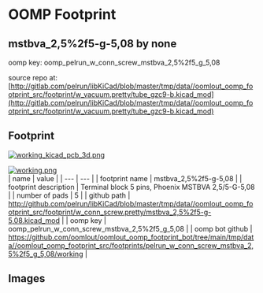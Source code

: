 # OOMP Footprint  
## mstbva_2,5%2f5-g-5,08  by none  
  
oomp key: oomp_pelrun_w_conn_screw_mstbva_2,5%2f5_g_5,08  
  
source repo at: [http://gitlab.com/pelrun/libKiCad/blob/master/tmp/data//oomlout_oomp_footprint_src/footprint/w_vacuum.pretty/tube_gzc9-b.kicad_mod](http://gitlab.com/pelrun/libKiCad/blob/master/tmp/data//oomlout_oomp_footprint_src/footprint/w_vacuum.pretty/tube_gzc9-b.kicad_mod)  
## Footprint  
  
[![working_kicad_pcb_3d.png](working_kicad_pcb_3d_600.png)](working_kicad_pcb_3d.png)  
  
[![working.png](working_600.png)](working.png)  
| name | value | 
| --- | --- | 
| footprint name | mstbva_2,5%2f5-g-5,08 | 
| footprint description | Terminal block 5 pins, Phoenix MSTBVA 2,5/5-G-5,08 | 
| number of pads | 5 | 
| github path | http://github.com/pelrun/libKiCad/blob/master/tmp/data//oomlout_oomp_footprint_src/footprint/w_conn_screw.pretty/mstbva_2,5%2f5-g-5,08.kicad_mod | 
| oomp key | oomp_pelrun_w_conn_screw_mstbva_2,5%2f5_g_5,08 | 
| oomp bot github | https://github.com/oomlout/oomlout_oomp_footprint_bot/tree/main/tmp/data//oomlout_oomp_footprint_src/footprints/pelrun_w_conn_screw_mstbva_2,5%2f5_g_5,08/working | 
## Images  
